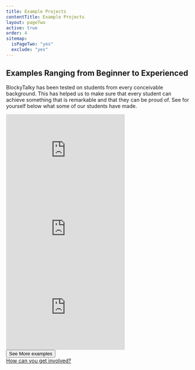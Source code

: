```yaml
---
title: Example Projects
contentTitle: Example Projects
layout: pageTwo
active: true
order: 4
sitemap:
  isPageTwo: "yes"
  exclude: "yes"
---
```

<section class="greenSection" id="examples" >
<h2 class="text-center whiteText"> Examples Ranging from Beginner to Experienced </h2>
<div class="container">
<div class="row"></div>
<div class="row">
  <div class="col-sm-6 col-md-offset-3">
    <p>BlockyTalky has been tested on students from every conceivable background. This has helped us to make sure that every student can achieve something that is remarkable and that they can be proud of. See for yourself below what some of our students have made.</p>
  </div>
</div>
<div class="row">
  <div class="col-md-3">
    <iframe height="215" width="325" src="https://www.youtube.com/embed/c-LRBy9Ti2A" frameborder="0" allowfullscreen></iframe>
  </div> <!-- col -->
  <div class="col-md-3 col-md-offset-1">
    <iframe height="215" width="325" src="https://www.youtube.com/embed/c-LRBy9Ti2A" frameborder="0" allowfullscreen></iframe>
  </div> <!-- col -->
  <div class="col-md-3 col-md-offset-1">
    <iframe height="215" width="325" src="https://www.youtube.com/embed/c-LRBy9Ti2A" frameborder="0" allowfullscreen></iframe>
  </div> <!-- col -->
</div> <!--row-->
<div class="row">
  <!-- Secondary, outline button -->
  <div class="text-center">
    <button type="button" class="btn btn-default">See More examples</button>
  </div> <!-- col -->
</div> <!-- row -->
<div class="row">
    <div class="text-center">
      <a href="../moderned.html" class="whiteText">How can you get involved? <i class="fa fa-arrow-circle-right" aria-hidden="true"></i></a>
    </div> <!-- col -->
  </div> <!-- row -->
</div>
</section>
